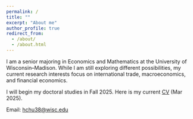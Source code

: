 ```yaml
---
permalink: /
title: ""
excerpt: "About me"
author_profile: true
redirect_from: 
  - /about/
  - /about.html
---
```


I am a senior majoring in Economics and Mathematics at the University of Wisconsin–Madison. While I am still exploring different possibilities, my current research interests focus on international trade, macroeconomics, and financial economics. 

I will begin my doctoral studies in Fall 2025. Here is my current <a href="/files/EricHsienchenChu_CV.pdf" target="_blank">CV</a> (Mar 2025).

Email: <a href="mailto:hchu38@wisc.edu">hchu38@wisc.edu</a>

<meta name="google-site-verification" content="JZJipXOKsAkyeXkI7YadTZj2YEOMBdSFy5SWF1x0418" />
